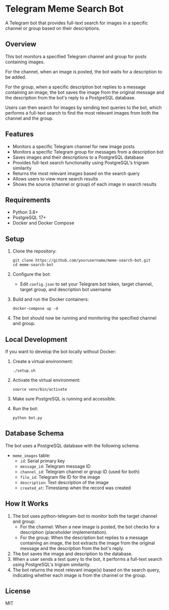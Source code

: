 # Telegram Meme Search Bot

A Telegram bot that provides full-text search for images in a specific channel or group based on their descriptions.

## Overview

This bot monitors a specified Telegram channel and group for posts containing images. 

For the channel, when an image is posted, the bot waits for a description to be added.

For the group, when a specific description bot replies to a message containing an image, the bot saves the image from the original message and the description from the bot's reply to a PostgreSQL database.

Users can then search for images by sending text queries to the bot, which performs a full-text search to find the most relevant images from both the channel and the group.

## Features

- Monitors a specific Telegram channel for new image posts
- Monitors a specific Telegram group for messages from a description bot
- Saves images and their descriptions to a PostgreSQL database
- Provides full-text search functionality using PostgreSQL's trigram similarity
- Returns the most relevant images based on the search query
- Allows users to view more search results
- Shows the source (channel or group) of each image in search results

## Requirements

- Python 3.8+
- PostgreSQL 17+
- Docker and Docker Compose

## Setup

1. Clone the repository:
   ```
   git clone https://github.com/yourusername/meme-search-bot.git
   cd meme-search-bot
   ```

2. Configure the bot:
   - Edit `config.json` to set your Telegram bot token, target channel, target group, and description bot username

3. Build and run the Docker containers:
   ```
   docker-compose up -d
   ```

4. The bot should now be running and monitoring the specified channel and group.

## Local Development

If you want to develop the bot locally without Docker:

1. Create a virtual environment:
   ```
   ./setup.sh
   ```

2. Activate the virtual environment:
   ```
   source venv/bin/activate
   ```

3. Make sure PostgreSQL is running and accessible.

4. Run the bot:
   ```
   python bot.py
   ```

## Database Schema

The bot uses a PostgreSQL database with the following schema:

- `meme_images` table:
  - `id`: Serial primary key
  - `message_id`: Telegram message ID
  - `channel_id`: Telegram channel or group ID (used for both)
  - `file_id`: Telegram file ID for the image
  - `description`: Text description of the image
  - `created_at`: Timestamp when the record was created

## How It Works

1. The bot uses python-telegram-bot to monitor both the target channel and group:
   - For the channel: When a new image is posted, the bot checks for a description (placeholder implementation).
   - For the group: When the description bot replies to a message containing an image, the bot extracts the image from the original message and the description from the bot's reply.
2. The bot saves the image and description to the database.
3. When a user sends a text query to the bot, it performs a full-text search using PostgreSQL's trigram similarity.
4. The bot returns the most relevant image(s) based on the search query, indicating whether each image is from the channel or the group.

## License

MIT
